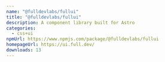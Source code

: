 ```yaml
---
name: "@fulldevlabs/fullui"
title: "@fulldevlabs/fullui"
description: A component library built for Astro
categories:
  - css+ui
npmUrl: https://www.npmjs.com/package/@fulldevlabs/fullui
homepageUrl: https://ui.full.dev/
downloads: 13
---
```

